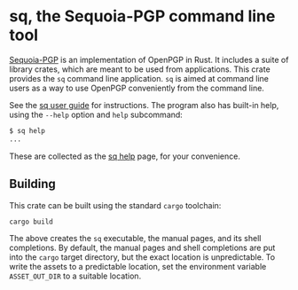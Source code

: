 # sq, the Sequoia-PGP command line tool

[Sequoia-PGP][] is an implementation of OpenPGP in Rust. It includes a
suite of library crates, which are meant to be used from applications.
This crate provides the `sq` command line application. `sq` is aimed
at command line users as a way to use OpenPGP conveniently from the
command line.

See the [sq user guide][] for instructions. The program also has built-in
help, using the `--help` option and `help` subcommand:

~~~sh
$ sq help
...
~~~

These are collected as the [sq help][] page, for your convenience.

[Sequoia-PGP]: https://sequoia-pgp.org/
[sq user guide]: https://sequoia-pgp.gitlab.io/sq-user-guide/
[sq help]: https://docs.sequoia-pgp.org/sq/index.html

## Building

This crate can be built using the standard `cargo` toolchain:

```sh
cargo build
```

The above creates the `sq` executable, the manual pages, and its shell
completions.  By default, the manual pages and shell completions are
put into the `cargo` target directory, but the exact location is
unpredictable.  To write the assets to a predictable location, set the
environment variable `ASSET_OUT_DIR` to a suitable location.

